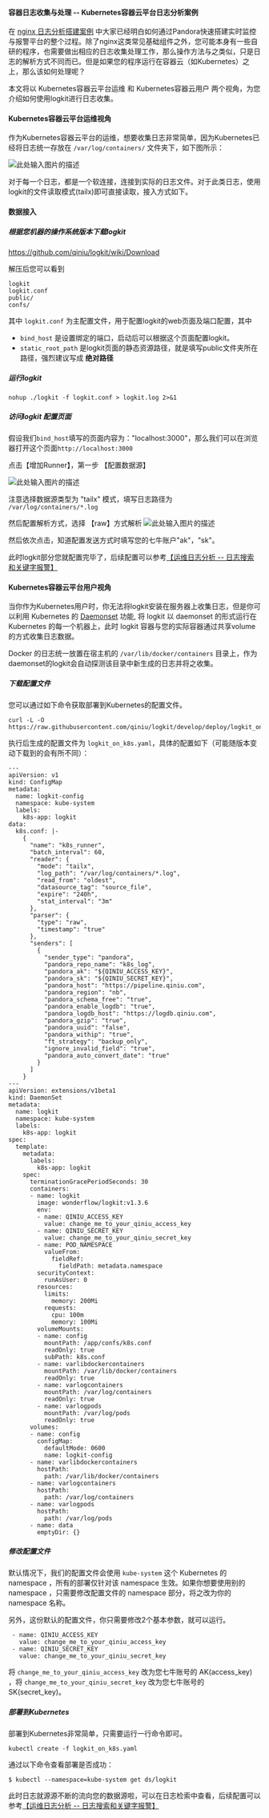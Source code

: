 #### 容器日志收集与处理 -- Kubernetes容器云平台日志分析案例

在 [nginx 日志分析搭建案例](https://qiniu.github.io/pandora-docs/#/demo/nginxlog) 中大家已经明白如何通过Pandora快速搭建实时监控与报警平台的整个过程。除了nginx这类常见基础组件之外，您可能本身有一些自研的程序，也需要做出相应的日志收集处理工作，那么操作方法与之类似，只是日志的解析方式不同而已。但是如果您的程序运行在容器云（如Kubernetes）之上，那么该如何处理呢？

本文将以 Kubernetes容器云平台运维 和 Kubernetes容器云用户 两个视角，为您介绍如何使用logkit进行日志收集。


#### Kubernetes容器云平台运维视角

作为Kubernetes容器云平台的运维，想要收集日志非常简单，因为Kubernetes已经将日志统一存放在  `/var/log/containers/` 文件夹下，如下图所示：

![此处输入图片的描述][1]

对于每一个日志，都是一个软连接，连接到实际的日志文件。对于此类日志，使用logkit的文件读取模式(tailx)即可直接读取，接入方式如下。

#### 数据接入

##### 根据您机器的操作系统版本下载logkit

https://github.com/qiniu/logkit/wiki/Download

解压后您可以看到

```
logkit
logkit.conf
public/
confs/
```

其中 `logkit.conf` 为主配置文件，用于配置logkit的web页面及端口配置，其中

* `bind_host` 是设置绑定的端口，启动后可以根据这个页面配置logkit。
* `static_root_path` 是logkit页面的静态资源路径，就是填写public文件夹所在路径，强烈建议写成 **绝对路径**

##### 运行logkit

```
nohup ./logkit -f logkit.conf > logkit.log 2>&1 
```

##### 访问logkit 配置页面

假设我们`bind_host`填写的页面内容为："localhost:3000"，那么我们可以在浏览器打开这个页面`http://localhost:3000`

点击【增加Runner】，第一步 【配置数据源】

![此处输入图片的描述][2]

注意选择数据源类型为 "tailx" 模式，填写日志路径为 `/var/log/containers/*.log`

然后配置解析方式，选择 【raw】方式解析
![此处输入图片的描述][3]

然后依次点击，知道配置发送方式时填写您的七牛账户"ak"，"sk"。

此时logkit部分您就配置完毕了，后续配置可以参考[【运维日志分析 -- 日志搜索和关键字报警】](https://qiniu.github.io/pandora-docs/#/demo/keywordalert)


#### Kubernetes容器云平台用户视角

当你作为Kubernetes用户时，你无法将logkit安装在服务器上收集日志，但是你可以利用 Kubernetes 的 [Daemonset](https://kubernetes.io/docs/concepts/workloads/controllers/daemonset/) 功能, 将 logkit 以 daemonset 的形式运行在 Kubernetes 的每一个机器上，此时 logkit 容器与您的实际容器通过共享volume的方式收集日志数据。

Docker 的日志统一放置在宿主机的 `/var/lib/docker/containers` 目录上，作为daemonset的logkit会自动探测该目录中新生成的日志并将之收集。

##### 下载配置文件

您可以通过如下命令获取部署到Kubernetes的配置文件。

```
curl -L -O https://raw.githubusercontent.com/qiniu/logkit/develop/deploy/logkit_on_k8s.yaml
```

执行后生成的配置文件为 `logkit_on_k8s.yaml`，具体的配置如下（可能随版本变动下载到的会有所不同）：

```
---
apiVersion: v1
kind: ConfigMap
metadata:
  name: logkit-config
  namespace: kube-system
  labels:
    k8s-app: logkit
data:
  k8s.conf: |-
    {
      "name": "k8s_runner",
      "batch_interval": 60,
      "reader": {
        "mode": "tailx",
        "log_path": "/var/log/containers/*.log",
        "read_from": "oldest",
        "datasource_tag": "source_file",
        "expire": "240h",
        "stat_interval": "3m"
      },
      "parser": {
        "type": "raw",
        "timestamp": "true"
      },
      "senders": [
        {
          "sender_type": "pandora",
          "pandora_repo_name": "k8s_log",
          "pandora_ak": "${QINIU_ACCESS_KEY}",
          "pandora_sk": "${QINIU_SECRET_KEY}",
          "pandora_host": "https://pipeline.qiniu.com",
          "pandora_region": "nb",
          "pandora_schema_free": "true",
          "pandora_enable_logdb": "true",
          "pandora_logdb_host": "https://logdb.qiniu.com",
          "pandora_gzip": "true",
          "pandora_uuid": "false",
          "pandora_withip": "true",
          "ft_strategy": "backup_only",
          "ignore_invalid_field": "true",
          "pandora_auto_convert_date": "true"
        }
      ]
    }
---
apiVersion: extensions/v1beta1
kind: DaemonSet
metadata:
  name: logkit
  namespace: kube-system
  labels:
    k8s-app: logkit
spec:
  template:
    metadata:
      labels:
        k8s-app: logkit
    spec:
      terminationGracePeriodSeconds: 30
      containers:
      - name: logkit
        image: wonderflow/logkit:v1.3.6
        env:
        - name: QINIU_ACCESS_KEY
          value: change_me_to_your_qiniu_access_key
        - name: QINIU_SECRET_KEY
          value: change_me_to_your_qiniu_secret_key
        - name: POD_NAMESPACE
          valueFrom:
            fieldRef:
              fieldPath: metadata.namespace
        securityContext:
          runAsUser: 0
        resources:
          limits:
            memory: 200Mi
          requests:
            cpu: 100m
            memory: 100Mi
        volumeMounts:
        - name: config
          mountPath: /app/confs/k8s.conf
          readOnly: true
          subPath: k8s.conf
        - name: varlibdockercontainers
          mountPath: /var/lib/docker/containers
          readOnly: true
        - name: varlogcontainers
          mountPath: /var/log/containers
          readOnly: true
        - name: varlogpods
          mountPath: /var/log/pods
          readOnly: true
      volumes:
      - name: config
        configMap:
          defaultMode: 0600
          name: logkit-config
      - name: varlibdockercontainers
        hostPath:
          path: /var/lib/docker/containers
      - name: varlogcontainers
        hostPath:
          path: /var/log/containers
      - name: varlogpods
        hostPath:
          path: /var/log/pods
      - name: data
        emptyDir: {}
```

##### 修改配置文件


默认情况下，我们的配置文件会使用 `kube-system` 这个 Kubernetes 的 namespace ，所有的部署仅针对该 namespace 生效。如果你想要使用别的 namespace ，只需要修改配置文件的 namespace 部分，将之改为你的 namespace 名称。

另外，这份默认的配置文件，你只需要修改2个基本参数，就可以运行。
 
``` 
 - name: QINIU_ACCESS_KEY
   value: change_me_to_your_qiniu_access_key
 - name: QINIU_SECRET_KEY
   value: change_me_to_your_qiniu_secret_key
```

将 `change_me_to_your_qiniu_access_key` 改为您七牛账号的 AK(access_key) ，将 `change_me_to_your_qiniu_secret_key` 改为您七牛账号的SK(secret_key)。

##### 部署到Kubernetes

部署到Kubernetes非常简单，只需要运行一行命令即可。

```
kubectl create -f logkit_on_k8s.yaml
```

通过以下命令查看部署是否成功：

```
$ kubectl --namespace=kube-system get ds/logkit
```

此时日志就源源不断的流向您的数据源啦，可以在日志检索中查看，后续配置可以参考[【运维日志分析 -- 日志搜索和关键字报警】](https://qiniu.github.io/pandora-docs/#/demo/keywordalert)



  [1]: http://ou3jgt6kj.bkt.clouddn.com/k9slogs.png
  [2]: http://ou3jgt6kj.bkt.clouddn.com/k8slog2.png
  [3]: http://ou3jgt6kj.bkt.clouddn.com/k8slog3.png